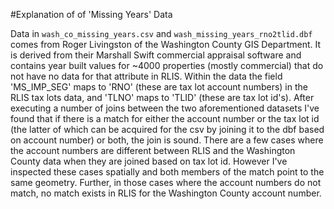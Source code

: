 
#Explanation of of 'Missing Years' Data

Data in `wash_co_missing_years.csv` and `wash_missing_years_rno2tlid.dbf` comes from Roger Livingston of the Washington County GIS Department.  It is derived from their Marshall Swift commercial appraisal software and contains year built values for ~4000 properties (mostly commercial) that do not have no data for that attribute in RLIS.  Within the data the field 'MS_IMP_SEG' maps to 'RNO' (these are tax lot account numbers) in the RLIS tax lots data, and 'TLNO' maps to 'TLID' (these are tax lot id's).  After executing a number of joins between the two aforementioned datasets I've found that if there is a match for either the account number or the tax lot id (the latter of which can be acquired for the csv by joining it to the dbf based on account number) or both, the join is sound.  There are a few cases where the account numbers are different between RLIS and the Washington County data when they are joined based on tax lot id.  However I've inspected these cases spatially and both members of the match point to the same geometry.  Further, in those cases where the account numbers do not match, no match exists in RLIS for the Washington County account number.